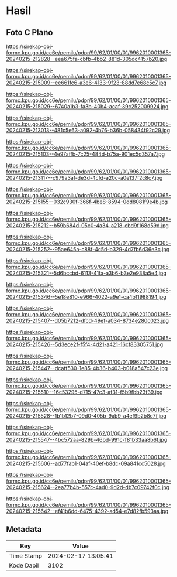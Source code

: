 # Hasil

## Foto C Plano

https://sirekap-obj-formc.kpu.go.id/cc6e/pemilu/pdpr/99/62/01/00/01/9962010001365-20240215-212828--eea675fa-cbfb-4bb2-881d-305dc4157b20.jpg

https://sirekap-obj-formc.kpu.go.id/cc6e/pemilu/pdpr/99/62/01/00/01/9962010001365-20240215-215009--ee661fc6-a3e6-4133-9f23-88dd7e68c5c7.jpg

https://sirekap-obj-formc.kpu.go.id/cc6e/pemilu/pdpr/99/62/01/00/01/9962010001365-20240215-215029--6740a1b3-fa3b-40b4-acaf-39c252009924.jpg

https://sirekap-obj-formc.kpu.go.id/cc6e/pemilu/pdpr/99/62/01/00/01/9962010001365-20240215-213013--481c5e63-a092-4b76-b36b-058434f92c29.jpg

https://sirekap-obj-formc.kpu.go.id/cc6e/pemilu/pdpr/99/62/01/00/01/9962010001365-20240215-215103--4e97affb-7c25-484d-b75a-901ec5d357a7.jpg

https://sirekap-obj-formc.kpu.go.id/cc6e/pemilu/pdpr/99/62/01/00/01/9962010001365-20240215-213117--c979a3af-de3d-4cfd-a20c-a0e137f2c8c7.jpg

https://sirekap-obj-formc.kpu.go.id/cc6e/pemilu/pdpr/99/62/01/00/01/9962010001365-20240215-215155--032c930f-366f-4be8-8594-0dd8081f9e4b.jpg

https://sirekap-obj-formc.kpu.go.id/cc6e/pemilu/pdpr/99/62/01/00/01/9962010001365-20240215-215212--b59b684d-05c0-4a34-a218-cbd9f168d59d.jpg

https://sirekap-obj-formc.kpu.go.id/cc6e/pemilu/pdpr/99/62/01/00/01/9962010001365-20240215-215252--95ae645a-c88f-4c5d-b329-4d7fb6d36e3c.jpg

https://sirekap-obj-formc.kpu.go.id/cc6e/pemilu/pdpr/99/62/01/00/01/9962010001365-20240215-215321--5d6bccbd-6113-41fa-a3b6-b3e2e938a5e4.jpg

https://sirekap-obj-formc.kpu.go.id/cc6e/pemilu/pdpr/99/62/01/00/01/9962010001365-20240215-215346--5e18e810-e966-4022-a9e1-ca4b11988194.jpg

https://sirekap-obj-formc.kpu.go.id/cc6e/pemilu/pdpr/99/62/01/00/01/9962010001365-20240215-215407--d05b7212-dfcd-49ef-a034-8734e280c023.jpg

https://sirekap-obj-formc.kpu.go.id/cc6e/pemilu/pdpr/99/62/01/00/01/9962010001365-20240215-215426--5d3ece2f-f5f4-4d21-a421-16cf83305751.jpg

https://sirekap-obj-formc.kpu.go.id/cc6e/pemilu/pdpr/99/62/01/00/01/9962010001365-20240215-215447--dcaff530-1e85-4b36-b403-b018a547c23e.jpg

https://sirekap-obj-formc.kpu.go.id/cc6e/pemilu/pdpr/99/62/01/00/01/9962010001365-20240215-215510--16c53295-d715-47c3-af31-f5b9fbb23f39.jpg

https://sirekap-obj-formc.kpu.go.id/cc6e/pemilu/pdpr/99/62/01/00/01/9962010001365-20240215-215528--1b1b12b7-09d0-405b-9ab9-a4ef9b2b8c7f.jpg

https://sirekap-obj-formc.kpu.go.id/cc6e/pemilu/pdpr/99/62/01/00/01/9962010001365-20240215-215547--4bc572aa-829b-46bd-991c-f81b33aa8b6f.jpg

https://sirekap-obj-formc.kpu.go.id/cc6e/pemilu/pdpr/99/62/01/00/01/9962010001365-20240215-215606--ad77fab1-04af-40ef-b8dc-09a841cc5028.jpg

https://sirekap-obj-formc.kpu.go.id/cc6e/pemilu/pdpr/99/62/01/00/01/9962010001365-20240215-215624--2ea77b4b-557c-4ad0-9d2d-db7c09742f0c.jpg

https://sirekap-obj-formc.kpu.go.id/cc6e/pemilu/pdpr/99/62/01/00/01/9962010001365-20240215-215642--ef41b6dd-6475-4392-ad54-e7d82fb593aa.jpg


## Metadata

| Key        | Value               |
| ---------- | ------------------- |
| Time Stamp | 2024-02-17 13:05:41 |
| Kode Dapil | 3102                |



